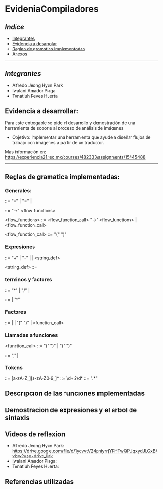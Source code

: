 # EvideniaCompiladores

## _Indice_ 
- [Integrantes](#integrantes)
- [Evidencia a desarrolar](#evidencia-a-desarrollar)
- [Reglas de gramatica implementadas](#reglas_de_gramatica_implementadas)
- [Anexos](#anexos)

--- 

## _Integrantes_ 
- Alfredo Jeong Hyun Park
- Iwalani Amador Piaga 
- Tonatiuh Reyes Huerta 

## Evidencia a desarrollar: 
Para este entregable se pide el desarrollo y demostración de una herramienta de soporte al proceso de análisis de imágenes

* Objetivo: Implementar una herramienta que ayude a diseñar flujos de trabajo con imágenes a partir de un traductor.

Mas información en: https://experiencia21.tec.mx/courses/482333/assignments/15445488

---

## Reglas de gramatica implementadas: 

### Generales: 
<assignment> ::= <VARIABLE> "=" <expression>
               | <VARIABLE> "=" <flow>
               | <expression>

<flow> ::= <VARIABLE> "->" <flow_functions>

<flow_functions> ::= <flow_function_call> "->" <flow_functions>
                   | <flow_function_call>

<flow_function_call> ::= <VARIABLE> "(" <params> ")"

### Expresiones 
<expression> ::= <expression> "+" <term>
               | <expression> "-" <term>
               | <term>
               | <string_def>

<string_def> ::= <STRING>

### terminos y factores 
<term> ::= <term> "*" <exponent>
         | <term> "/" <exponent>
         | <exponent>

<exponent> ::= <factor>
             | <factor> "^" <factor>

### Factores 
<factor> ::= <NUMBER>
           | <VARIABLE>
           | "(" <expression> ")"
           | <function_call>


### Llamadas a funciones 
<function_call> ::= <VARIABLE> "(" <params> ")"
                  | <VARIABLE> "(" ")"

<params> ::= <params> "," <expression>
           | <expression>


### Tokens 
<VARIABLE> ::= [a-zA-Z_][a-zA-Z0-9_]*
<NUMBER> ::= \d+\.?\d*
<STRING> ::= ".*"


## Descripcion de las funciones implementadas 


## Demostracion de expresiones y el arbol de sintaxis 

## Videos de reflexion 

- Alfredo Jeong Hyun Park: https://drive.google.com/file/d/1ydvvtV24pniyrrjYRHTwQPUqxydJLGxB/view?usp=drive_link
- Iwalani Amador Piaga: 
- Tonatiuh Reyes Huerta: 

## Referencias utilizadas 
